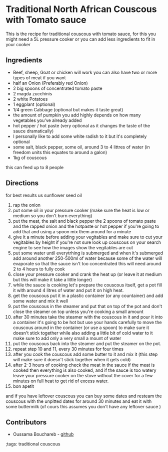 # Traditional North African Couscous with Tomato sauce

This is the recipe for traditional couscous with tomato sauce, for this you might need a 5L pressure cooker or you can add less ingredients to fit in your cooker

## Ingredients

- Beef, sheep, Goat or chicken will work you can also have two or more types of meat if you want
- half an Onion (Preferably red Onion)
- 2 big spoons of concentrated tomato paste
- 2 magda zucchinis
- 2 white Potatoes
- 1 eggplant (optional)
- 1/4 green Cabbage (optional but makes it taste great)
- the amount of pumpkin you add highly depends on how many vegetables you've already added
- hot pepper / hot paste (very optional as it changes the taste of the sauce dramatically)
- I personally like to add some white radish to it but it's completely optional
- some salt, black pepper, some oil, around 3 to 4 littres of water (in freedom units this equates to around a galon)
- 1kg of couscous

this can feed up to 8 people

## Directions

for best results us sunflower seed oil

1. rap the onion
2. put some oil in your pressure cooker (make sure the heat is low or medium so you don't burn everything)
3. put the meat, the salt and black pepper the 2 spoons of tomato paste and the rapped onion and the hotpaste or hot pepper if you're going to add that and using a spoon mix them around for a minute
4. give it a minute before adding your vegitables and make sure to cut your vegitables by height if you're not sure look up couscous on your search engine to see how the images show the vegitables are cut
5. put some water until everytrhing is submerged and when it's submerged add around another 250-500ml of water because some of the water will evaporate so that the sauce isn't too concentrated this will need around 2 to 4 hours to fully cook
6. close your pressure cooker and crank the heat up (or leave it at medium but this will make it take a little longer)
7. while the sauce is cooking let's prepare the couscous itself, get a pot fill it with around 4 litres of water and put it on high heat.
8. get the couscous put it in a plastic container (or any countainer) and add some water and mix it well
9. put the couscous in the steamer and put that on top of the pot and don't close the steamer on top unless you're cooking a small amount
10. after 30 minutes take the steamer with the couscous in it and pour it into a container it's going to be hot but use your hands carefully to move the couscous around in the container (or use a spoon) to make sure it doesn't stick together while also adding a little bit of cold water to it make sure to add only a very small a mount of water
11. put the couscous back into the steamer and put the steamer on the pot.
12. repeat step 10 and 11, every 30 minutes for four times
13. after you cook the couscous add some butter to it and mix it (this step will make sure it doesn't stick together when it gets cold)
14. after 2-3 hours of cooking check the meat in the sauce if the meat is cooked then everything is also cooked, and if the sauce is too watery leave your pressure cooker on the stove without the cover for a few minutes on full heat to get rid of excess water.
15. bon apetit

and if you have leftover couscous you can buy some dates and resteam the couscous with the unpitted dates for around 30 minutes and eat it with some buttermilk (of cours this assumes you don't have any leftover sauce )

## Contributors

- Oussama Bouchareb - [github](https://github.com/oussamabouchareb)

;tags: traditional couscous
